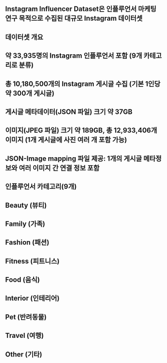 ## Instagram Influencer Dataset은 인플루언서 마케팅 연구 목적으로 수집된 대규모 Instagram 데이터셋

## 데이터셋 개요

## 약 33,935명의 Instagram 인플루언서 포함 (9개 카테고리로 분류)

## 총 10,180,500개의 Instagram 게시글 수집 (기본 1인당 약 300개 게시글)

## 게시글 메타데이터(JSON 파일) 크기 약 37GB

## 이미지(JPEG 파일) 크기 약 189GB, 총 12,933,406개 이미지 (1개 게시글에 사진 여러 개 포함 가능)

## JSON-Image mapping 파일 제공: 1개의 게시글 메타정보와 여러 이미지 간 연결 정보 포함

## 인플루언서 카테고리(9개)

## Beauty (뷰티)

## Family (가족)

## Fashion (패션)

## Fitness (피트니스)

## Food (음식)

## Interior (인테리어)

## Pet (반려동물)

## Travel (여행)

## Other (기타)